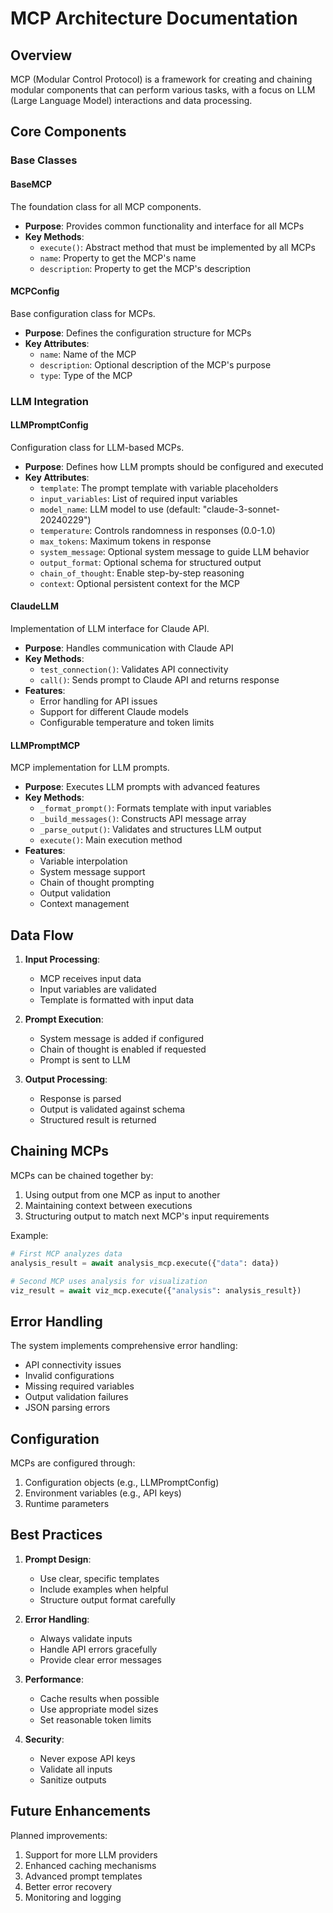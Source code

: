 # MCP Architecture Documentation

## Overview
MCP (Modular Control Protocol) is a framework for creating and chaining modular components that can perform various tasks, with a focus on LLM (Large Language Model) interactions and data processing.

## Core Components

### Base Classes

#### BaseMCP
The foundation class for all MCP components.
- **Purpose**: Provides common functionality and interface for all MCPs
- **Key Methods**:
  - `execute()`: Abstract method that must be implemented by all MCPs
  - `name`: Property to get the MCP's name
  - `description`: Property to get the MCP's description

#### MCPConfig
Base configuration class for MCPs.
- **Purpose**: Defines the configuration structure for MCPs
- **Key Attributes**:
  - `name`: Name of the MCP
  - `description`: Optional description of the MCP's purpose
  - `type`: Type of the MCP

### LLM Integration

#### LLMPromptConfig
Configuration class for LLM-based MCPs.
- **Purpose**: Defines how LLM prompts should be configured and executed
- **Key Attributes**:
  - `template`: The prompt template with variable placeholders
  - `input_variables`: List of required input variables
  - `model_name`: LLM model to use (default: "claude-3-sonnet-20240229")
  - `temperature`: Controls randomness in responses (0.0-1.0)
  - `max_tokens`: Maximum tokens in response
  - `system_message`: Optional system message to guide LLM behavior
  - `output_format`: Optional schema for structured output
  - `chain_of_thought`: Enable step-by-step reasoning
  - `context`: Optional persistent context for the MCP

#### ClaudeLLM
Implementation of LLM interface for Claude API.
- **Purpose**: Handles communication with Claude API
- **Key Methods**:
  - `test_connection()`: Validates API connectivity
  - `call()`: Sends prompt to Claude API and returns response
- **Features**:
  - Error handling for API issues
  - Support for different Claude models
  - Configurable temperature and token limits

#### LLMPromptMCP
MCP implementation for LLM prompts.
- **Purpose**: Executes LLM prompts with advanced features
- **Key Methods**:
  - `_format_prompt()`: Formats template with input variables
  - `_build_messages()`: Constructs API message array
  - `_parse_output()`: Validates and structures LLM output
  - `execute()`: Main execution method
- **Features**:
  - Variable interpolation
  - System message support
  - Chain of thought prompting
  - Output validation
  - Context management

## Data Flow

1. **Input Processing**:
   - MCP receives input data
   - Input variables are validated
   - Template is formatted with input data

2. **Prompt Execution**:
   - System message is added if configured
   - Chain of thought is enabled if requested
   - Prompt is sent to LLM

3. **Output Processing**:
   - Response is parsed
   - Output is validated against schema
   - Structured result is returned

## Chaining MCPs

MCPs can be chained together by:
1. Using output from one MCP as input to another
2. Maintaining context between executions
3. Structuring output to match next MCP's input requirements

Example:
```python
# First MCP analyzes data
analysis_result = await analysis_mcp.execute({"data": data})

# Second MCP uses analysis for visualization
viz_result = await viz_mcp.execute({"analysis": analysis_result})
```

## Error Handling

The system implements comprehensive error handling:
- API connectivity issues
- Invalid configurations
- Missing required variables
- Output validation failures
- JSON parsing errors

## Configuration

MCPs are configured through:
1. Configuration objects (e.g., LLMPromptConfig)
2. Environment variables (e.g., API keys)
3. Runtime parameters

## Best Practices

1. **Prompt Design**:
   - Use clear, specific templates
   - Include examples when helpful
   - Structure output format carefully

2. **Error Handling**:
   - Always validate inputs
   - Handle API errors gracefully
   - Provide clear error messages

3. **Performance**:
   - Cache results when possible
   - Use appropriate model sizes
   - Set reasonable token limits

4. **Security**:
   - Never expose API keys
   - Validate all inputs
   - Sanitize outputs

## Future Enhancements

Planned improvements:
1. Support for more LLM providers
2. Enhanced caching mechanisms
3. Advanced prompt templates
4. Better error recovery
5. Monitoring and logging 